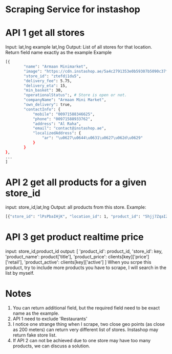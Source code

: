 # Scraping Service for instashop

# API 1 get all stores
Input: lat,lng example lat,lng
Output: List of all stores for that location. Return field name exactly as the example
Example
```sh
[{
        "name": "Armaan Minimarket",
        "image": "https://cdn.instashop.ae/5a4c2791353e0b59307b5090c37f752d_armanminimarket500x500_-1-.png",
        "store_id": "ztefdj1du5",
        "delivery_fee": 5.75,
        "delivery_eta": 15,
        "min_basket": 30,
        "operationalStatus":, # Store is open or not.
        "companyName": "Armaan Mini Market",
        "own_delivery": true,
        "contactInfo": {
            "mobile": "00971588346625",
            "phone": "00971588933762",
            "address": "Al Raha",
            "email": "contact@instashop.ae",
            "localizedAddress": {
                "ar": "\u0627\u0644\u0631\u0627\u062d\u0629"
            }
        }
},
...
]
```

# API 2 get all products for a given store_id
input: store_id,lat,lng
Output: all products from this store.
Example: 
```sh
[{"store_id": "lPsPbaIHjK", "location_id": 1, "product_id": "5hjj7ZqaIZ", "product_name": "Durex Extra Safe Condoms", "product_category": "Sensual Care", "product_subcategory": "Condoms", "product_brand": "Durex", "product_price": 64.95, "product_link": "https://cdn.instashop.ae/w-5bbb9798-7928-4969-b137-e3e7d9b93293382a981c2a8f140c577fd83f7df1ccb1_IS_20617.JPG", "product_image": "https://cdn.instashop.ae/64f5039d-5400-42a2-b291-307f4e92e40a4f69798b68517444c900ffcf6243e6fa_5010232964501.jpg", "category_id": "VDi7N7Z4IN", "first_category_id": "VDi7N7Z4IN", "second_category_id": "3Vr8vH326v", "packagingString": "12 per pack", "pricePerUnit": "", "product_price_all": {"withMargin": 64.95, "round": 64.95, "retail": 64.95}, "excludedFromMinimumOrder": false}]
```

# API 3 get product realtime price
input: store_id,product_id
output:
[
    'product_id': product_id,
    'store_id': key,
    'product_name': product['title'],
    'product_price': clients[key]['price']['retail'],
    'product_active': clients[key]['active']
]
When you scrpe this product, try to include more products you have to scrape, I will search in the list by myself.



# Notes
1. You can return additional field, but the required field need to be exact name as the example.
2. API 1 need to exclude 'Restaurants'
3. I notice one strange thing when I scrape, two close geo points (as close as 200 meters) can return very different list of stores. Instashop may return fake store list.
4. If API 2 can not be achieved due to one store may have too many products, we can discuss a solution.

